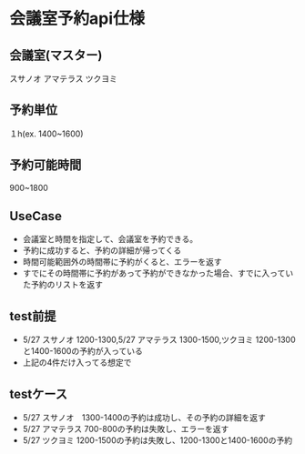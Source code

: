 # 会議室予約api仕様
## 会議室(マスター)
スサノオ
アマテラス
ツクヨミ
## 予約単位
１h(ex. 1400~1600)
## 予約可能時間
900~1800
## UseCase
- 会議室と時間を指定して、会議室を予約できる。
- 予約に成功すると、予約の詳細が帰ってくる
- 時間可能範囲外の時間帯に予約がくると、エラーを返す
- すでにその時間帯に予約があって予約ができなかった場合、すでに入っていた予約のリストを返す
## test前提
- 5/27 スサノオ 1200-1300,5/27 アマテラス 1300-1500,ツクヨミ 1200-1300と1400-1600の予約が入っている
- 上記の4件だけ入ってる想定で
## testケース
- 5/27 スサノオ　1300-1400の予約は成功し、その予約の詳細を返す
- 5/27 アマテラス 700-800の予約は失敗し、エラーを返す
- 5/27 ツクヨミ 1200-1500の予約は失敗し、1200-1300と1400-1600の予約
